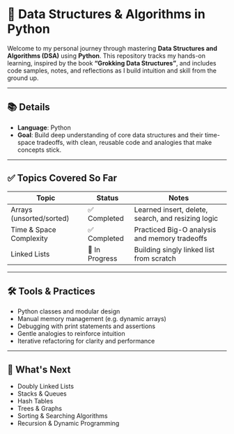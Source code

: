 # 🧠 Data Structures & Algorithms in Python

Welcome to my personal journey through mastering **Data Structures and Algorithms (DSA)** using **Python**. This repository tracks my hands-on learning, inspired by the book **“Grokking Data Structures”**, and includes code samples, notes, and reflections as I build intuition and skill from the ground up.

---

## 📚 Details
- **Language**: Python
- **Goal**: Build deep understanding of core data structures and their time-space tradeoffs, with clean, reusable code and analogies that make concepts stick.

---

## ✅ Topics Covered So Far

| Topic                     | Status        | Notes                                                  |
|--------------------------|---------------|--------------------------------------------------------|
| Arrays (unsorted/sorted) | ✅ Completed   | Learned insert, delete, search, and resizing logic     |
| Time & Space Complexity  | ✅ Completed   | Practiced Big-O analysis and memory tradeoffs          |
| Linked Lists             | 🚧 In Progress | Building singly linked list from scratch               |

---

## 🛠️ Tools & Practices

- Python classes and modular design
- Manual memory management (e.g. dynamic arrays)
- Debugging with print statements and assertions
- Gentle analogies to reinforce intuition
- Iterative refactoring for clarity and performance

---

## 🔮 What's Next

- Doubly Linked Lists
- Stacks & Queues
- Hash Tables
- Trees & Graphs
- Sorting & Searching Algorithms
- Recursion & Dynamic Programming